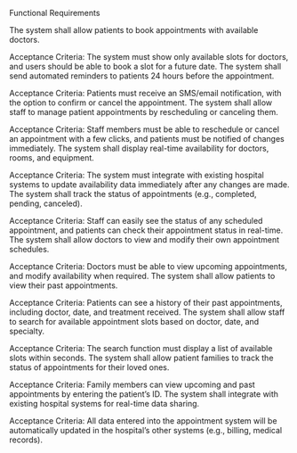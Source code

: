Functional Requirements


The system shall allow patients to book appointments with available doctors.

Acceptance Criteria: The system must show only available slots for doctors, and users should be able to book a slot for a future date.
The system shall send automated reminders to patients 24 hours before the appointment.

Acceptance Criteria: Patients must receive an SMS/email notification, with the option to confirm or cancel the appointment.
The system shall allow staff to manage patient appointments by rescheduling or canceling them.

Acceptance Criteria: Staff members must be able to reschedule or cancel an appointment with a few clicks, and patients must be notified of changes immediately.
The system shall display real-time availability for doctors, rooms, and equipment.

Acceptance Criteria: The system must integrate with existing hospital systems to update availability data immediately after any changes are made.
The system shall track the status of appointments (e.g., completed, pending, canceled).

Acceptance Criteria: Staff can easily see the status of any scheduled appointment, and patients can check their appointment status in real-time.
The system shall allow doctors to view and modify their own appointment schedules.

Acceptance Criteria: Doctors must be able to view upcoming appointments, and modify availability when required.
The system shall allow patients to view their past appointments.

Acceptance Criteria: Patients can see a history of their past appointments, including doctor, date, and treatment received.
The system shall allow staff to search for available appointment slots based on doctor, date, and specialty.

Acceptance Criteria: The search function must display a list of available slots within seconds.
The system shall allow patient families to track the status of appointments for their loved ones.

Acceptance Criteria: Family members can view upcoming and past appointments by entering the patient’s ID.
The system shall integrate with existing hospital systems for real-time data sharing.

Acceptance Criteria: All data entered into the appointment system will be automatically updated in the hospital’s other systems (e.g., billing, medical records).